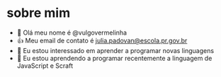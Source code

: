 # sobre mim
- 👋 Olá meu nome é @vulgovermelinha
- 👍 Meu email de contato é julia.padovan@escola.pr.gov.br
- 👀 Eu estou interessado em aprender a programar novas linguagens
- 🌱 Eu estou aprendendo a programar recentemente a linguagem de JavaScript e Scraft


